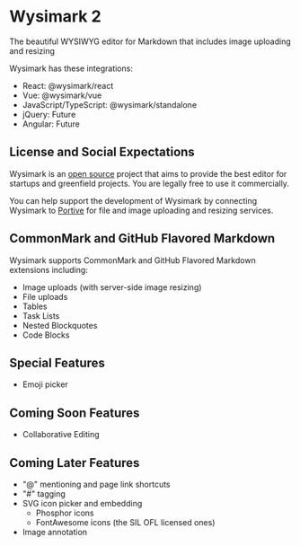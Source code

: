 # Wysimark 2

The beautiful WYSIWYG editor for Markdown that includes image uploading and resizing

Wysimark has these integrations:

- React: @wysimark/react
- Vue: @wysimark/vue
- JavaScript/TypeScript: @wysimark/standalone
- jQuery: Future
- Angular: Future

## License and Social Expectations

Wysimark is an [open source](LICENSE.md) project that aims to provide the best editor for startups and greenfield projects. You are legally free to use it commercially.

You can help support the development of Wysimark by connecting Wysimark to [Portive](https://www.portive.com) for file and image uploading and resizing services.

## CommonMark and GitHub Flavored Markdown

Wysimark supports CommonMark and GitHub Flavored Markdown extensions including:

- Image uploads (with server-side image resizing)
- File uploads
- Tables
- Task Lists
- Nested Blockquotes
- Code Blocks

## Special Features

- Emoji picker

## Coming Soon Features

- Collaborative Editing

## Coming Later Features

- "@" mentioning and page link shortcuts
- "#" tagging
- SVG icon picker and embedding
  - Phosphor icons
  - FontAwesome icons (the SIL OFL licensed ones)
- Image annotation
